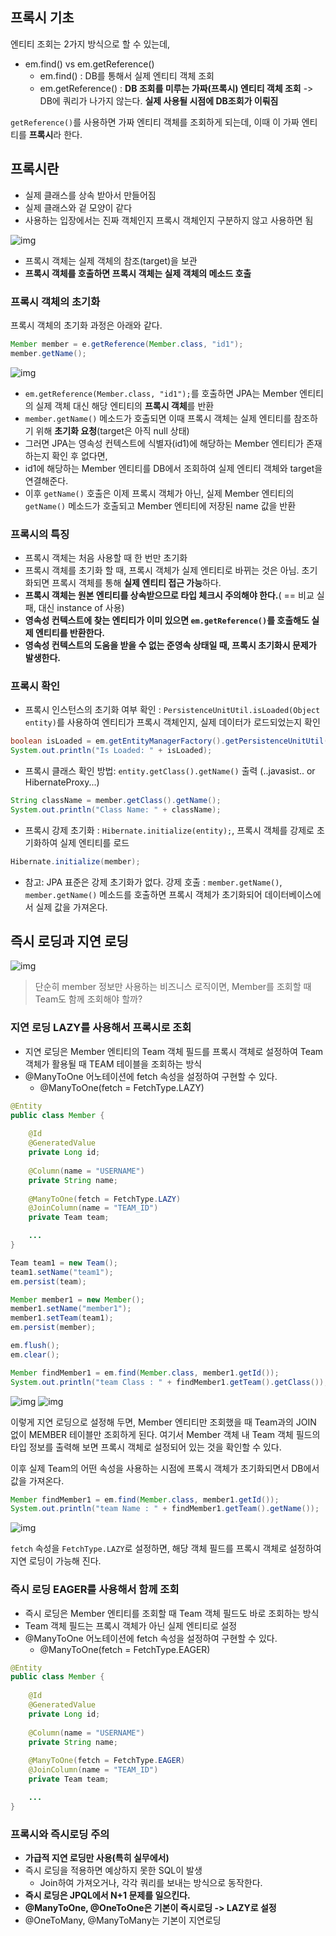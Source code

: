 ## 프록시 기초

엔티티 조회는 2가지 방식으로 할 수 있는데,

- em.find() vs em.getReference()
  - em.find() : DB를 통해서 실제 엔티티 객체 조회
  - em.getReference() : **DB 조회를 미루는 가짜(프록시) 엔티티 객체 조회** -> DB에 쿼리가 나가지 않는다. **실제 사용될 시점에 DB조회가 이뤄짐**

`getReference()`를 사용하면 가짜 엔티티 객체를 조회하게 되는데, 이때 이 가짜 엔티티를 **프록시**라 한다.
 
## 프록시란

- 실제 클래스를 상속 받아서 만들어짐
- 실제 클래스와 겉 모양이 같다
- 사용하는 입장에서는 진짜 객체인지 프록시 객체인지 구분하지 않고 사용하면 됨

![img](https://github.com/mistyblue0302/TIL/blob/main/Image/JPA_Proxy.png)

- 프록시 객체는 실제 객체의 참조(target)을 보관
- **프록시 객체를 호출하면 프록시 객체는 실제 객체의 메소드 호출**

### 프록시 객체의 초기화 

프록시 객체의 초기화 과정은 아래와 같다.

~~~java
Member member = e.getReference(Member.class, "id1");
member.getName();
~~~

![img](https://github.com/mistyblue0302/TIL/blob/main/Image/JPA_Proxy2.png)

- `em.getReference(Member.class, "id1");`를 호출하면 JPA는 Member 엔티티의 실제 객체 대신 해당 엔티티의 **프록시 객체**를 반환
- `member.getName()` 메소드가 호출되면 이때 프록시 객체는 실제 엔티티를 참조하기 위해 **초기화 요청**(target은 아직 null 상태)
- 그러면 JPA는 영속성 컨텍스트에 식별자(id1)에 해당하는 Member 엔티티가 존재하는지 확인 후 없다면, 
- id1에 해당하는 Member 엔티티를 DB에서 조회하여 실제 엔티티 객체와 target을 연결해준다.
- 이후 `getName()` 호출은 이제 프록시 객체가 아닌, 실제 Member 엔티티의 `getName()` 메소드가 호출되고 Member 엔티티에 저장된 name 값을 반환

### 프록시의 특징

- 프록시 객체는 처음 사용할 때 한 번만 초기화
- 프록시 객체를 초기화 할 때, 프록시 객체가 실제 엔티티로 바뀌는 것은 아님. 초기화되면 프록시 객체를 통해 **실제 엔티티 접근 가능**하다.
- **프록시 객체는 원본 엔티티를 상속받으므로 타입 체크시 주의해야 한다.**( == 비교 실패, 대신 instance of 사용)
- **영속성 컨텍스트에 찾는 엔티티가 이미 있으면 `em.getReference()`를 호출해도 실제 엔티티를 반환한다.**
- **영속성 컨텍스트의 도움을 받을 수 없는 준영속 상태일 때, 프록시 초기화시 문제가 발생한다.**

### 프록시 확인

- 프록시 인스턴스의 초기화 여부 확인 : `PersistenceUnitUtil.isLoaded(Object entity)`를 사용하여 엔티티가 프록시 객체인지, 실제 데이터가 로드되었는지 확인
  
~~~java
boolean isLoaded = em.getEntityManagerFactory().getPersistenceUnitUtil().isLoaded(member);
System.out.println("Is Loaded: " + isLoaded);
~~~

- 프록시 클래스 확인 방법: `entity.getClass().getName()` 출력 (..javasist.. or HibernateProxy...)

~~~java
String className = member.getClass().getName();
System.out.println("Class Name: " + className);
~~~

- 프록시 강제 초기화 : `Hibernate.initialize(entity);`, 프록시 객체를 강제로 초기화하여 실제 엔티티를 로드

~~~java
Hibernate.initialize(member);
~~~

- 참고: JPA 표준은 강제 초기화가 없다. 강제 호출 : `member.getName()`, `member.getName()` 메소드를 호출하면 프록시 객체가 초기화되어 데이터베이스에서 실제 값을 가져온다.

## 즉시 로딩과 지연 로딩

![img](https://github.com/mistyblue0302/TIL/blob/main/Image/JPA_Proxy3.png)

> 단순히 member 정보만 사용하는 비즈니스 로직이면, Member를 조회할 때 Team도 함께 조회해야 할까?

### 지연 로딩 LAZY를 사용해서 프록시로 조회

- 지연 로딩은 Member 엔티티의 Team 객체 필드를 프록시 객체로 설정하여 Team 객체가 활용될 때 TEAM 테이블을 조회하는 방식
- @ManyToOne 어노테이션에 fetch 속성을 설정하여 구현할 수 있다.
  - @ManyToOne(fetch = FetchType.LAZY)  
  
~~~java
@Entity
public class Member {
	
    @Id
    @GeneratedValue
    private Long id;
    
    @Column(name = "USERNAME")
    private String name;
    
    @ManyToOne(fetch = FetchType.LAZY)
    @JoinColumn(name = "TEAM_ID")
    private Team team;

    ...
}
~~~

~~~java
Team team1 = new Team();
team1.setName("team1");
em.persist(team);

Member member1 = new Member();
member1.setName("member1");
member1.setTeam(team1);
em.persist(member);

em.flush();
em.clear();

Member findMember1 = em.find(Member.class, member1.getId());
System.out.println("team Class : " + findMember1.getTeam().getClass());
~~~

![img](https://github.com/mistyblue0302/TIL/blob/main/Image/Lazy%20loading.png)
![img](https://github.com/mistyblue0302/TIL/blob/main/Image/Lazy%20loading2.png)

이렇게 지연 로딩으로 설정해 두면, Member 엔티티만 조회했을 때 Team과의 JOIN 없이 MEMBER 테이블만 조회하게 된다. 여기서 Member 객체 내 Team 객체 필드의 타입 정보를 출력해 보면 프록시 객체로 설정되어 있는 것을 확인할 수 있다.

이후 실제 Team의 어떤 속성을 사용하는 시점에 프록시 객체가 초기화되면서 DB에서 값을 가져온다.

~~~java
Member findMember1 = em.find(Member.class, member1.getId());
System.out.println("team Name : " + findMember1.getTeam().getName());
~~~

![img](https://github.com/mistyblue0302/TIL/blob/main/Image/Lazy%20loading3.png)

`fetch` 속성을 `FetchType.LAZY`로 설정하면, 해당 객체 필드를 프록시 객체로 설정하여 지연 로딩이 가능해 진다.

### 즉시 로딩 EAGER를 사용해서 함께 조회

- 즉시 로딩은 Member 엔티티를 조회할 때 Team 객체 필드도 바로 조회하는 방식
- Team 객체 필드는 프록시 객체가 아닌 실제 엔티티로 설정
- @ManyToOne 어노테이션에 fetch 속성을 설정하여 구현할 수 있다.
  - @ManyToOne(fetch = FetchType.EAGER)  

~~~java
@Entity
public class Member {
	
    @Id
    @GeneratedValue
    private Long id;
    
    @Column(name = "USERNAME")
    private String name;
    
    @ManyToOne(fetch = FetchType.EAGER)
    @JoinColumn(name = "TEAM_ID")
    private Team team;

    ...
}
~~~

### 프록시와 즉시로딩 주의

- **가급적 지연 로딩만 사용(특히 실무에서)**
- 즉시 로딩을 적용하면 예상하지 못한 SQL이 발생
  - Join하여 가져오거나, 각각 쿼리를 보내는 방식으로 동작한다. 
- **즉시 로딩은 JPQL에서 N+1 문제를 일으킨다.**
- **@ManyToOne, @OneToOne은 기본이 즉시로딩 -> LAZY로 설정**
- @OneToMany, @ManyToMany는 기본이 지연로딩
